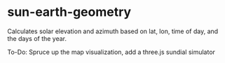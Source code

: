 # sun-earth-geometry

Calculates solar elevation and azimuth based on lat, lon, time of day, and the days of the year.

To-Do: Spruce up the map visualization, add a three.js sundial simulator
